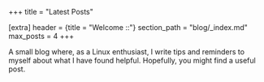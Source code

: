 +++
title = "Latest Posts"


[extra]
header = {title = "Welcome ::"}
section_path = "blog/_index.md"  
max_posts = 4
+++

A small blog where, as a Linux enthusiast, I write tips and reminders to myself about what I have found helpful. Hopefully, you might find a useful post.

